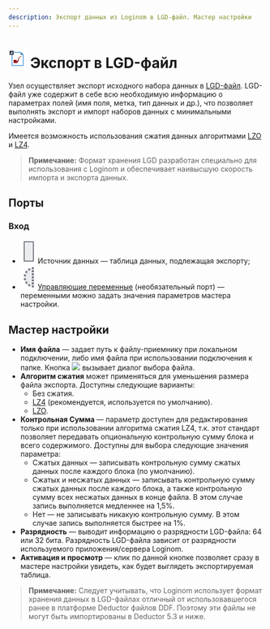 ```yaml
---
description: Экспорт данных из Loginom в LGD-файл. Мастер настройки
---
```

# ![ ](./../../images/icons/common/data-sources/file-native-export_default.svg) Экспорт в LGD-файл

Узел осуществляет экспорт исходного набора данных в [LGD-файл](./../../data-format/lgd-file.md). LGD-файл уже содержит в себе всю необходимую информацию о параметрах полей (имя поля, метка, тип данных и др.), что позволяет выполнять экспорт и импорт наборов данных с минимальными настройками.

Имеется возможность использования сжатия данных алгоритмами [LZO](https://ru.wikipedia.org/wiki/LZO) и [LZ4](https://ru.wikipedia.org/wiki/LZ4).

> **Примечание:** Формат хранения LGD разработан специально для использования с Loginom и обеспечивает наивысшую скорость импорта и экспорта данных.

## Порты

### Вход

* ![ ](./../../images/icons/app/node/ports/inputs/table_inactive.svg) Источник данных — таблица данных, подлежащая экспорту;
* ![ ](./../../images/icons/app/node/ports/inputs-optional/variable_inactive.svg) [Управляющие переменные](./../../workflow/variables/control-variables.md) (необязательный порт) — переменными можно задать значения параметров мастера настройки.

## Мастер настройки

* **Имя файла** — задает путь к файлу-приемнику при локальном подключении, либо имя файла при использовании подключения к папке. Кнопка ![ ](./../../images/extjs-theme/form/open-trigger/open-trigger_default.svg) вызывает диалог выбора файла.
* **Алгоритм сжатия** может применяться для уменьшения размера файла экспорта. Доступны следующие варианты:
  * Без сжатия.
  * [LZ4](https://ru.wikipedia.org/wiki/LZ4) (рекомендуется, используется по умолчанию).
  * [LZO](https://ru.wikipedia.org/wiki/LZO).
* **Контрольная Сумма** — параметр доступен для редактирования только при использовании алгоритма сжатия LZ4, т.к. этот стандарт позволяет передавать опциональную контрольную сумму блока и всего содержимого. Доступны для выбора следующие значения параметра:
  * Сжатых данных — записывать контрольную сумму сжатых данных после каждого блока (по умолчанию).
  * Сжатых и несжатых данных — записывать контрольную сумму сжатых данных после каждого блока, а также контрольную сумму всех несжатых данных в конце файла. В этом случае запись выполняется медленнее на 1,5%.
  * Нет — не записывать никакую контрольную сумму. В этом случае запись выполняется быстрее на 1%.
* **Разрядность** — выводит информацию о разрядности LGD-файла: 64 или 32 бита. Разрядность LGD-файла зависит от разрядности используемого приложения/сервера Loginom.
* **Активация и просмотр** — клик по данной кнопке позволяет сразу в мастере настройки увидеть, как будет выглядеть экспортируемая таблица.

> **Примечание:** Следует учитывать, что Loginom использует формат хранения данных в LGD-файлах отличный от использовавшегося ранее в платформе Deductor файлов DDF. Поэтому эти файлы не могут быть импортированы в Deductor 5.3 и ниже.

